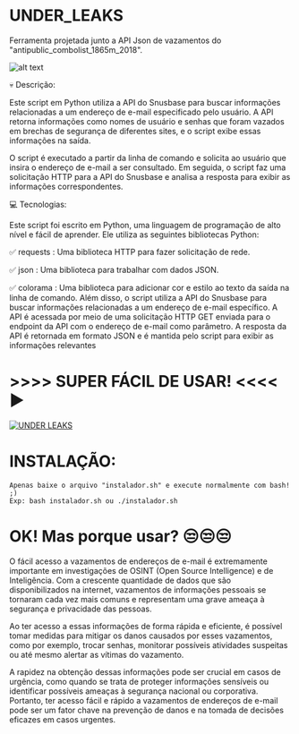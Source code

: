 # UNDER_LEAKS
Ferramenta projetada junto a API Json de vazamentos do "antipublic_combolist_1865m_2018". 

![alt text](https://i.ibb.co/4YQ0rBC/text.gif)

💀 Descrição:

  Este script em Python utiliza a API do Snusbase para buscar informações relacionadas a um endereço de e-mail especificado pelo usuário. A API retorna informações como nomes de usuário e senhas que foram vazados em brechas de segurança de diferentes sites, e o script exibe essas informações na saída.

  O script é executado a partir da linha de comando e solicita ao usuário que insira o endereço de e-mail a ser consultado. Em seguida, o script faz uma solicitação HTTP para a API do Snusbase e analisa a resposta para exibir as informações correspondentes.

💻 Tecnologias:

Este script foi escrito em Python, uma linguagem de programação de alto nível e fácil de aprender. Ele utiliza as seguintes bibliotecas Python:

✅ requests : Uma biblioteca HTTP para fazer solicitação de rede.

✅ json : Uma biblioteca para trabalhar com dados JSON.

✅ colorama : Uma biblioteca para adicionar cor e estilo ao texto da saída na linha de comando.
Além disso, o script utiliza a API do Snusbase para buscar informações relacionadas a um endereço de e-mail específico. A API é acessada por meio de uma solicitação HTTP GET enviada para o endpoint da API com o endereço de e-mail como parâmetro. A resposta da API é retornada em formato JSON e é mantida pelo script para exibir as informações relevantes

   # >>>> SUPER FÁCIL DE USAR! <<<< ▶️
[![UNDER LEAKS](https://img.youtube.com/vi/ciVmeGbabbc/maxresdefault.jpg)](https://www.youtube.com/watch?v=ciVmeGbabbc)

# INSTALAÇÃO:
    Apenas baixe o arquivo "instalador.sh" e execute normalmente com bash! ;)
    Exp: bash instalador.sh ou ./instalador.sh

# OK! Mas porque usar? 😒😒😒 
  
  O fácil acesso a vazamentos de endereços de e-mail é extremamente importante em investigações de OSINT (Open Source Intelligence) e de Inteligência. Com a crescente quantidade de dados que são disponibilizados na internet, vazamentos de informações pessoais se tornaram cada vez mais comuns e representam uma grave ameaça à segurança e privacidade das pessoas.

Ao ter acesso a essas informações de forma rápida e eficiente, é possível tomar medidas para mitigar os danos causados por esses vazamentos, como por exemplo, trocar senhas, monitorar possíveis atividades suspeitas ou até mesmo alertar as vítimas do vazamento.

A rapidez na obtenção dessas informações pode ser crucial em casos de urgência, como quando se trata de proteger informações sensíveis ou identificar possíveis ameaças à segurança nacional ou corporativa. Portanto, ter acesso fácil e rápido a vazamentos de endereços de e-mail pode ser um fator chave na prevenção de danos e na tomada de decisões eficazes em casos urgentes.

